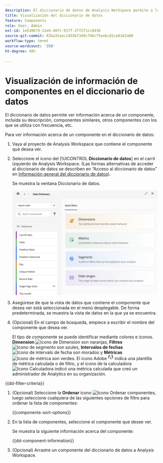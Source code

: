 ```yaml
---
description: El diccionario de datos de Analysis Workspace permite a los usuarios catalogar y seguir los distintos componentes de Analysis Workspace, incluido su uso previsto, cuáles están aprobados, cuáles son duplicados, etc.
title: Visualización del diccionario de datos
feature: Components
role: User, Admin
exl-id: 1e538679-12e0-487c-917f-2ff2f1cc8436
source-git-commit: 82ba31eec1455bf3d0c746cf5eebc81ce6162a00
workflow-type: tm+mt
source-wordcount: '350'
ht-degree: 48%

---
```


# Visualización de información de componentes en el diccionario de datos

El diccionario de datos permite ver información acerca de un componente, incluida su descripción, componentes similares, otros componentes con los que se utiliza con frecuencia, etc.

Para ver información acerca de un componente en el diccionario de datos:

1. Vaya al proyecto de Analysis Workspace que contiene el componente que desea ver.

1. Seleccione el icono del [!UICONTROL **Diccionario de datos**] en el carril izquierdo de Analysis Workspace. (Las formas alternativas de acceder al diccionario de datos se describen en “Acceso al diccionario de datos” en [Información general del diccionario de datos](/help/components/data-dictionary/data-dictionary-overview.md)).

   Se muestra la ventana Diccionario de datos.

   ![data-dictionary.png](assets/data-dictionary.png)

   <!--double-check this screenshot. I mocked the admin view up a bit to get rid of the Dictionary health tab.-->

1. Asegúrese de que la vista de datos que contiene el componente que desea ver está seleccionada en el menú desplegable. De forma predeterminada, se muestra la vista de datos en la que ya se encuentra.

1. (Opcional) En el campo de búsqueda, empiece a escribir el nombre del componente que desea ver.

   El tipo de componente se puede identificar mediante colores e iconos. **Dimension** ![Icono de Dimension](https://spectrum.adobe.com/static/icons/workflow_18/Smock_Data_18_N.svg) son naranjas, **Filtros** ![Icono de segmento](https://spectrum.adobe.com/static/icons/workflow_18/Smock_Segmentation_18_N.svg) son azules, **Intervalos de fechas** ![Icono de intervalo de fecha](https://spectrum.adobe.com/static/icons/workflow_18/Smock_Calendar_18_N.svg) son morados y **Métricas** ![Icono de métrica](https://spectrum.adobe.com/static/icons/workflow_18/Smock_Event_18_N.svg) son verdes. El icono Adobe ![Icono de Adobe](assets/default-calc-metric-icon.png) indica una plantilla de métrica calculada o de filtro, y el icono de la calculadora ![Icono Calculadora](https://spectrum.adobe.com/static/icons/workflow_18/Smock_Calculator_18_N.svg) indicó una métrica calculada que creó un administrador de Analytics en su organización.

{{dd-filter-criteria}}

1. (Opcional) Seleccione la **Ordenar** icono ![Icono Ordenar componentes](https://spectrum.adobe.com/static/icons/workflow_18/Smock_SortOrderDown_18_N.svg), luego seleccione cualquiera de las siguientes opciones de filtro para ordenar la lista de componentes:

   {{components-sort-options}}

1. En la lista de componentes, seleccione el componente que desee ver.

   Se muestra la siguiente información acerca del componente:

   {{dd-component-information}}

1. (Opcional) Arrastre un componente del diccionario de datos a Analysis Workspace.

